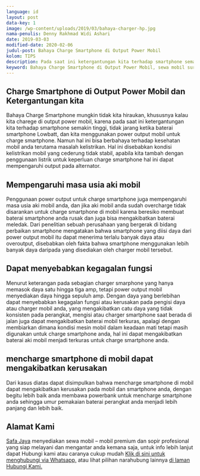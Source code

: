 ```yaml
---
language: id
layout: post
data-key: 1
image: /wp-content/uploads/2019/03/bahaya-charger-hp.jpg
nama-penulis: Denny Rakhmad Widi Ashari
date: 2019-03-03
modified-date: 2020-02-06
judul-post: Bahaya Charge Smartphone di Output Power Mobil
kolom: TIPS
description: Pada saat ini ketergantungan kita terhadap smartphone semakin tinggi, tidak jarang ketika baterai smartphone Lowbatt, dan kita menggunakan
keyword: Bahaya Charge Smartphone di Output Power Mobil, sewa mobil surabaya, sewa mobil surabaya murah, rental mobil surabaya, rental mobil surabaya murah, safajaya, safa jaya, safajaya.com, sewa mobil di surabaya, rental mobil di surabaya
---
```

<h2 class="card-title">Charge Smartphone di Output Power Mobil dan Ketergantungan kita</h2>
<p class="info">
	Bahaya Charge Smartphone mungkin tidak kita hiraukan, khususnya kalau kita charege di output power mobil, karena pada saat ini ketergantungan kita terhadap smartphone semakin tinggi, tidak jarang ketika baterai smartphone Lowbatt, dan kita menggunakan power output mobil untuk charge smartphone. Namun hal ini bisa berbahaya terhadap kesehatan mobil anda terutama masalah kelistrikan. Hal ini disebabkan kondisi kelistrikan mobil yang cederung tidak stabil, apabila kita tambah dengan penggunaan listrik untuk keperluan charge smartphone hal ini dapat mempengaruhi output pada alternator.
</p>
<h2 class="card-title">Mempengaruhi masa usia aki mobil</h2>
<p class="info">
	Penggunaan power output untuk charge smartphone juga mempengaruhi masa usia aki mobil anda, dan jika aki mobil anda sudah overcharge tidak disarankan untuk charge smartphone di mobil karena beresiko membuat baterai smartphone anda rusak dan juga bisa mengakibatkan baterai meledak. Dari penelitian sebuah perusahaan yang bergerak di bidang perbaikan smartphone mengatakan bahwa smartphone yang diisi daya dari power output mobil itu dapat menerima terlalu banyak daya atau overoutput, disebabkan oleh fakta bahwa smartphone menggunakan lebih banyak daya daripada yang disediakan oleh charger mobil tersebut.
</p>
<h2 class="card-title">Dapat menyebabkan kegagalan fungsi</h2>
<p class="info">
	Menurut keterangan pada sebagian charger smarphone yang hanya memasok daya satu hingga tiga amp, tetapi power output mobil menyediakan daya hingga sepuluh amp. Dengan daya yang berlebihan dapat menyebabkan kegagalan fungsi atau kerusakan pada pengisi daya atau charger mobil anda, yang mengakibatkan catu daya yang tidak konsisten pada perangkat, mengisi atau charger smartphone saat berada di jalan juga dapat mengakibatkan baterai mobil terkuras, apalagi dengan membiarkan dimana kondisi mesin mobil dalam keadaan mati tetapi masih digunakan untuk charge smartphone anda, hal ini dapat mengakibatkan baterai aki mobil menjadi terkuras untuk charge smartphone anda.
</p>
<h2 class="card-title">mencharge smartphone di mobil dapat mengakibatkan kerusakan</h2>
<p class="info">
	Dari kasus diatas dapat disimpulkan bahwa mencharge smartphone di mobil dapat mengakibatkan kerusakan pada mobil dan smartphone anda, dengan begitu lebih baik anda membawa powerbank untuk mencharge smartphone anda sehingga umur pemakaian baterai perangkat anda menjadi lebih panjang dan lebih baik.
</p>
<h2 class="card-title">Alamat Kami</h2>
<p class="info">
	<a href="/">Safa Jaya</a> menyediakan sewa mobil – mobil premium dan sopir profesional yang siap melayani dan mengantar anda kemana saja, untuk info lebih lanjut dapat Hubungi kami atau caranya cukup mudah <a href="https://web.whatsapp.com/send?phone=6281234220073&text=Hallo,%20CS%20safajaya.com">Klik di sini untuk menghubungi via Whatsapp,</a> atau lihat pilihan narahubung lainnya <a href="/kontak-kami/">di laman Hubungi Kami.</a>
</p>
